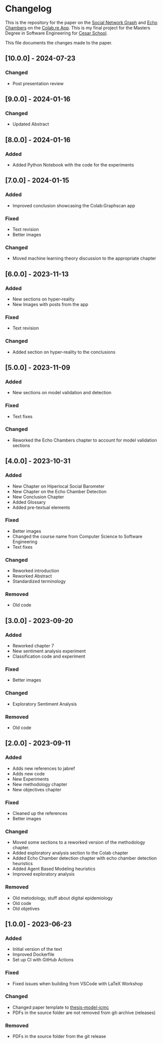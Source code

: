 # Changelog

This is the repository for the paper on the [Social Network Graph](https://en.wikipedia.org/wiki/Social_network_analysis) and [Echo Chambers](https://en.wikipedia.org/wiki/Echo_chamber_(media)) on the [Colab.re App](https://colab.re). This is my final project for the Masters Degree in Software Engineering for [Cesar School](https://cesar.school). 

This file documents the changes made to the paper.

## [10.0.0] - 2024-07-23

### Changed

- Post presentation review

## [9.0.0] - 2024-01-16

### Changed

- Updated Abstract

## [8.0.0] - 2024-01-16

### Added

- Added Python Notebook with the code for the experiments

## [7.0.0] - 2024-01-15

### Added

- Improved conclusion showcasing the Colab:Graphscan app

### Fixed

- Text revision
- Better images

### Changed

- Moved machine learning theory discussion to the appropriate chapter

## [6.0.0] - 2023-11-13

### Added

- New sections on hyper-reality
- New Images with posts from the app

### Fixed

- Text revision

### Changed

- Added section on hyper-reality to the conclusions

## [5.0.0] - 2023-11-09

### Added

- New sections on model validation and detection

### Fixed

- Text fixes

### Changed

- Reworked the Echo Chambers chapter to account for model validation sections

## [4.0.0] - 2023-10-31

### Added

- New Chapter on Hiperlocal Social Barometer
- New Chapter on the Echo Chamber Detection
- New Conclusion Chapter
- Added Glossary
- Added pre-textual elements

### Fixed

- Better images
- Changed the course name from Computer Science to Software Engineering
- Text fixes

### Changed

- Reworked introduction
- Reworked Abstract
- Standardized terminology

### Removed

- Old code

## [3.0.0] - 2023-09-20

### Added

- Reworked chapter 7
- New sentiment analysis experiment
- Classification code and experiment

### Fixed

- Better images

### Changed

- Exploratory Sentiment Analysis

### Removed

- Old code

## [2.0.0] - 2023-09-11

### Added

- Adds new references to jabref
- Adds new code
- New Experiments
- New methodology chapter
- New objectives chapter

### Fixed

- Cleaned up the references
- Better images

### Changed

- Moved some sections to a reworked version of the methodology chapter.
- Added exploratory analysis section to the Colab chapter
- Added Echo Chamber detection chapter with echo chamber detection heuristics
- Added Agent Based Modeling heuristics
- Improved exploratory analysis

### Removed

- Old metodology, stuff about digital epidemiology
- Old code
- Old objetives

## [1.0.0] - 2023-06-23

### Added

- Initial version of the text
- Improved Dockerfile
- Set up CI with GitHub Actions

### Fixed

- Fixed issues when building from VSCode with LaTeX Workshop

### Changed

- Changed paper template to [thesis-model-icmc](https://github.com/lordantonelli/thesis-model-icmc)
- PDFs in the source folder are not removed from git-archive (releases)

### Removed

- PDFs in the source folder from the git release



